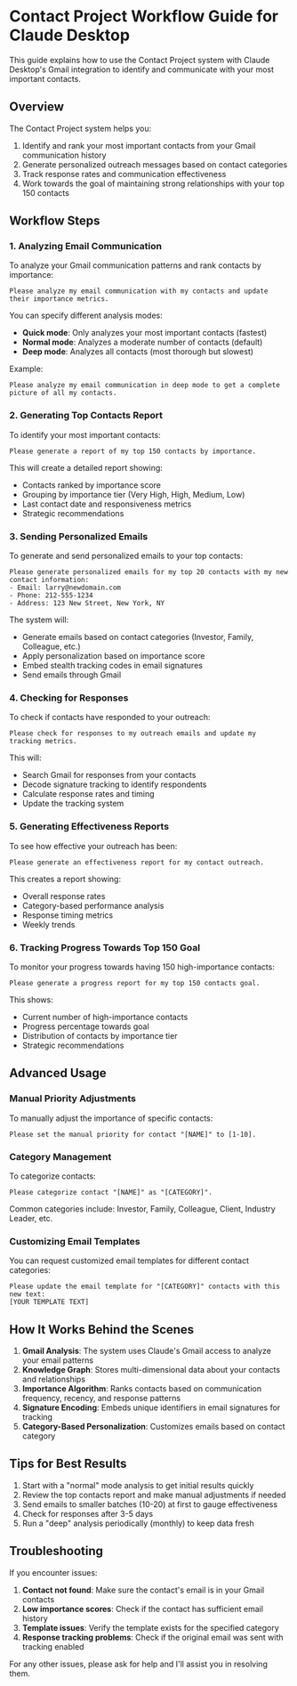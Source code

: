 # Contact Project Workflow Guide for Claude Desktop

This guide explains how to use the Contact Project system with Claude Desktop's Gmail integration to identify and communicate with your most important contacts.

## Overview

The Contact Project system helps you:

1. Identify and rank your most important contacts from your Gmail communication history
2. Generate personalized outreach messages based on contact categories
3. Track response rates and communication effectiveness
4. Work towards the goal of maintaining strong relationships with your top 150 contacts

## Workflow Steps

### 1. Analyzing Email Communication

To analyze your Gmail communication patterns and rank contacts by importance:

```
Please analyze my email communication with my contacts and update their importance metrics.
```

You can specify different analysis modes:
- **Quick mode**: Only analyzes your most important contacts (fastest)
- **Normal mode**: Analyzes a moderate number of contacts (default)
- **Deep mode**: Analyzes all contacts (most thorough but slowest)

Example:
```
Please analyze my email communication in deep mode to get a complete picture of all my contacts.
```

### 2. Generating Top Contacts Report

To identify your most important contacts:

```
Please generate a report of my top 150 contacts by importance.
```

This will create a detailed report showing:
- Contacts ranked by importance score
- Grouping by importance tier (Very High, High, Medium, Low)
- Last contact date and responsiveness metrics
- Strategic recommendations

### 3. Sending Personalized Emails

To generate and send personalized emails to your top contacts:

```
Please generate personalized emails for my top 20 contacts with my new contact information:
- Email: larry@newdomain.com
- Phone: 212-555-1234
- Address: 123 New Street, New York, NY
```

The system will:
- Generate emails based on contact categories (Investor, Family, Colleague, etc.)
- Apply personalization based on importance score
- Embed stealth tracking codes in email signatures
- Send emails through Gmail

### 4. Checking for Responses

To check if contacts have responded to your outreach:

```
Please check for responses to my outreach emails and update my tracking metrics.
```

This will:
- Search Gmail for responses from your contacts
- Decode signature tracking to identify respondents
- Calculate response rates and timing
- Update the tracking system

### 5. Generating Effectiveness Reports

To see how effective your outreach has been:

```
Please generate an effectiveness report for my contact outreach.
```

This creates a report showing:
- Overall response rates
- Category-based performance analysis
- Response timing metrics
- Weekly trends

### 6. Tracking Progress Towards Top 150 Goal

To monitor your progress towards having 150 high-importance contacts:

```
Please generate a progress report for my top 150 contacts goal.
```

This shows:
- Current number of high-importance contacts
- Progress percentage towards goal
- Distribution of contacts by importance tier
- Strategic recommendations

## Advanced Usage

### Manual Priority Adjustments

To manually adjust the importance of specific contacts:

```
Please set the manual priority for contact "[NAME]" to [1-10].
```

### Category Management

To categorize contacts:

```
Please categorize contact "[NAME]" as "[CATEGORY]".
```

Common categories include: Investor, Family, Colleague, Client, Industry Leader, etc.

### Customizing Email Templates

You can request customized email templates for different contact categories:

```
Please update the email template for "[CATEGORY]" contacts with this new text: 
[YOUR TEMPLATE TEXT]
```

## How It Works Behind the Scenes

1. **Gmail Analysis**: The system uses Claude's Gmail access to analyze your email patterns
2. **Knowledge Graph**: Stores multi-dimensional data about your contacts and relationships
3. **Importance Algorithm**: Ranks contacts based on communication frequency, recency, and response patterns
4. **Signature Encoding**: Embeds unique identifiers in email signatures for tracking
5. **Category-Based Personalization**: Customizes emails based on contact category

## Tips for Best Results

1. Start with a "normal" mode analysis to get initial results quickly
2. Review the top contacts report and make manual adjustments if needed
3. Send emails to smaller batches (10-20) at first to gauge effectiveness
4. Check for responses after 3-5 days
5. Run a "deep" analysis periodically (monthly) to keep data fresh

## Troubleshooting

If you encounter issues:

1. **Contact not found**: Make sure the contact's email is in your Gmail contacts
2. **Low importance scores**: Check if the contact has sufficient email history
3. **Template issues**: Verify the template exists for the specified category
4. **Response tracking problems**: Check if the original email was sent with tracking enabled

For any other issues, please ask for help and I'll assist you in resolving them.
